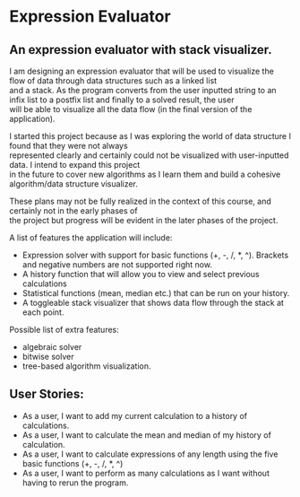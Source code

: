 # Expression Evaluator
## An expression evaluator with stack visualizer.   

I am designing an expression evaluator that will be used to visualize the flow of data through data structures 
such as a linked list   
and a stack. As the program converts from the user inputted string to an infix list to a postfix list and finally to a solved result, the user  
will be able to visualize all the data flow (in the final version of the application). 

I started this project because as I was exploring the world of data structure I found that they were not always   
represented clearly and certainly could not be visualized with user-inputted data. I intend to expand this project  
in the future to cover new algorithms as I learn them and build a cohesive algorithm/data structure visualizer. 

These plans may not be fully realized in the context of this course, and certainly not in the early phases of  
the project but progress will be evident in the later phases of the project.




A list of features the application will include:
- Expression solver with support for basic functions (+, -, /, *, ^). Brackets and negative numbers are not supported right now.
- A history function that will allow you to view and select previous calculations 
- Statistical functions (mean, median etc.) that can be run on your history.
- A toggleable stack visualizer that shows data flow through the stack at each point.  
  

Possible list of extra features:
- algebraic solver
- bitwise solver
- tree-based algorithm visualization. 

## User Stories:

- As a user, I want to add my current calculation to a history of calculations.
- As a user, I want to calculate the mean and median of my history of calculation. 
- As a user, I want to calculate expressions of any length using the five basic functions (+, -, /, *, ^)
- As a user, I want to perform as many calculations as I want without having to rerun the program. 
